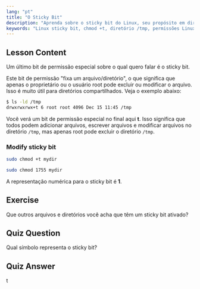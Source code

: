 ```yaml
---
lang: "pt"
title: "O Sticky Bit"
description: "Aprenda sobre o sticky bit do Linux, seu propósito em diretórios compartilhados como /tmp, e como configurá-lo usando chmod. Entenda esta permissão de arquivo chave!"
keywords: "Linux sticky bit, chmod +t, diretório /tmp, permissões Linux, segurança de arquivos, tutorial Linux, Linux para iniciantes"
---
```


## Lesson Content

Um último bit de permissão especial sobre o qual quero falar é o sticky bit.

Este bit de permissão "fixa um arquivo/diretório", o que significa que apenas o proprietário ou o usuário root pode excluir ou modificar o arquivo. Isso é muito útil para diretórios compartilhados. Veja o exemplo abaixo:

```bash
$ ls -ld /tmp
drwxrwxrwx+t 6 root root 4096 Dec 15 11:45 /tmp
```

Você verá um bit de permissão especial no final aqui **t**. Isso significa que todos podem adicionar arquivos, escrever arquivos e modificar arquivos no diretório `/tmp`, mas apenas root pode excluir o diretório `/tmp`.

### Modify sticky bit

```bash
sudo chmod +t mydir

sudo chmod 1755 mydir
```

A representação numérica para o sticky bit é **1**.

## Exercise

Que outros arquivos e diretórios você acha que têm um sticky bit ativado?

## Quiz Question

Qual símbolo representa o sticky bit?

## Quiz Answer

t
